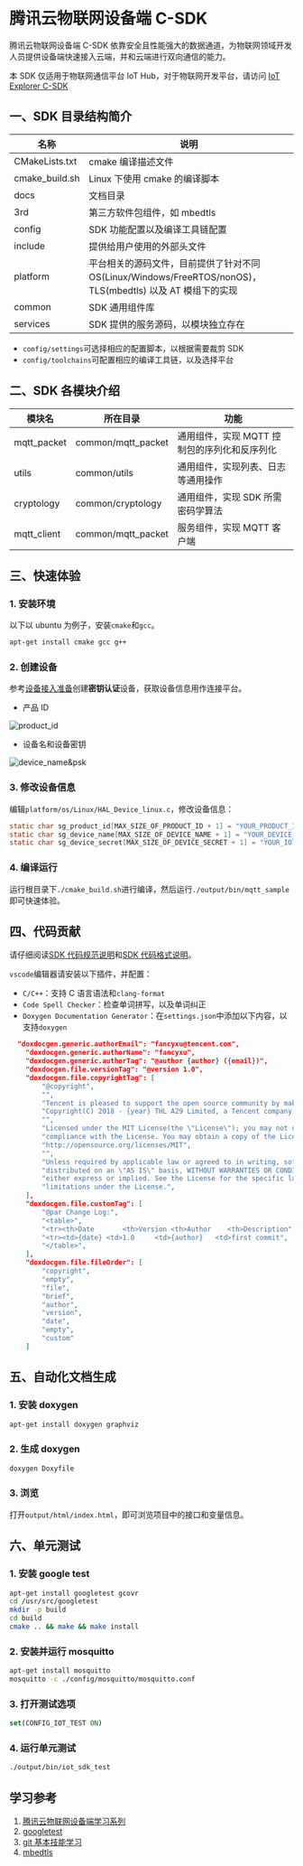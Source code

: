 # 腾讯云物联网设备端 C-SDK

腾讯云物联网设备端 C-SDK 依靠安全且性能强大的数据通道，为物联网领域开发人员提供设备端快速接入云端，并和云端进行双向通信的能力。

本 SDK 仅适用于物联网通信平台 IoT Hub，对于物联网开发平台，请访问 [IoT Explorer C-SDK](https://github.com/tencentyun/qcloud-iot-explorer-sdk-embedded-c)

## 一、SDK 目录结构简介

| 名称           | 说明                                                                                                       |
| -------------- | ---------------------------------------------------------------------------------------------------------- |
| CMakeLists.txt | cmake 编译描述文件                                                                                         |
| cmake_build.sh | Linux 下使用 cmake 的编译脚本                                                                              |
| docs           | 文档目录                                                                                                   |
| 3rd            | 第三方软件包组件，如 mbedtls                                                                               |
| config         | SDK 功能配置以及编译工具链配置                                                                             |
| include        | 提供给用户使用的外部头文件                                                                                 |
| platform       | 平台相关的源码文件，目前提供了针对不同 OS(Linux/Windows/FreeRTOS/nonOS)，TLS(mbedtls) 以及 AT 模组下的实现 |
| common         | SDK 通用组件库                                                                                             |
| services       | SDK 提供的服务源码，以模块独立存在                                                                         |

- `config/settings`可选择相应的配置脚本，以根据需要裁剪 SDK
- `config/toolchains`可配置相应的编译工具链，以及选择平台

## 二、SDK 各模块介绍

| 模块名      | 所在目录           | 功能                                         |
| ----------- | ------------------ | -------------------------------------------- |
| mqtt_packet | common/mqtt_packet | 通用组件，实现 MQTT 控制包的序列化和反序列化 |
| utils       | common/utils       | 通用组件，实现列表、日志等通用操作           |
| cryptology  | common/cryptology  | 通用组件，实现 SDK 所需密码学算法            |
| mqtt_client | common/mqtt_packet | 服务组件，实现 MQTT 客户端                   |

## 三、快速体验

### 1. 安装环境

以下以 ubuntu 为例子，安装`cmake`和`gcc`。

```bash
apt-get install cmake gcc g++
```

### 2. 创建设备

参考[设备接入准备](https://cloud.tencent.com/document/product/634/14442#null)创建**密钥认证**设备，获取设备信息用作连接平台。

- 产品 ID

![product_id](https://main.qcloudimg.com/raw/a746d4e9455f045b5e65ba870f269e7d.png)

- 设备名和设备密钥

![device_name&psk](https://main.qcloudimg.com/raw/e73b71b952fbb84a6d924882547921fa.png)

### 3. 修改设备信息

编辑`platform/os/Linux/HAL_Device_linux.c`，修改设备信息：

```c
static char sg_product_id[MAX_SIZE_OF_PRODUCT_ID + 1] = "YOUR_PRODUCT_ID";
static char sg_device_name[MAX_SIZE_OF_DEVICE_NAME + 1] = "YOUR_DEVICE_NAME";
static char sg_device_secret[MAX_SIZE_OF_DEVICE_SECRET + 1] = "YOUR_IOT_PSK";
```

### 4. 编译运行

运行根目录下`./cmake_build.sh`进行编译，然后运行`./output/bin/mqtt_sample`即可快速体验。

## 四、代码贡献

请仔细阅读[SDK 代码规范说明](./docs/SDK代码规范说明.md)和[SDK 代码格式说明](./docs/SDK代码格式说明)。

`vscode`编辑器请安装以下插件，并配置：

- `C/C++`：支持 C 语言语法和`clang-format`
- `Code Spell Checker`：检查单词拼写，以及单词纠正
- `Doxygen Documentation Generator`：在`settings.json`中添加以下内容，以支持`doxygen`

```json
  "doxdocgen.generic.authorEmail": "fancyxu@tencent.com",
    "doxdocgen.generic.authorName": "fancyxu",
    "doxdocgen.generic.authorTag": "@author {author} ({email})",
    "doxdocgen.file.versionTag": "@version 1.0",
    "doxdocgen.file.copyrightTag": [
        "@copyright",
        "",
        "Tencent is pleased to support the open source community by making IoT Hub available.",
        "Copyright(C) 2018 - {year} THL A29 Limited, a Tencent company.All rights reserved.",
        "",
        "Licensed under the MIT License(the \"License\"); you may not use this file except in",
        "compliance with the License. You may obtain a copy of the License at",
        "http://opensource.org/licenses/MIT",
        "",
        "Unless required by applicable law or agreed to in writing, software distributed under the License is",
        "distributed on an \"AS IS\" basis, WITHOUT WARRANTIES OR CONDITIONS OF ANY KIND,",
        "either express or implied. See the License for the specific language governing permissions and",
        "limitations under the License.",
    ],
    "doxdocgen.file.customTag": [
        "@par Change Log:",
        "<table>",
        "<tr><th>Date       <th>Version <th>Author    <th>Description",
        "<tr><td>{date} <td>1.0     <td>{author}   <td>first commit",
        "</table>",
    ],
    "doxdocgen.file.fileOrder": [
        "copyright",
        "empty",
        "file",
        "brief",
        "author",
        "version",
        "date",
        "empty",
        "custom"
    ]
```

## 五、自动化文档生成

### 1. 安装 doxygen

```bash
apt-get install doxygen graphviz
```

### 2. 生成 doxygen

```bash
doxygen Doxyfile
```

### 3. 浏览

打开`output/html/index.html`，即可浏览项目中的接口和变量信息。

## 六、单元测试

### 1. 安装 google test

```bash
apt-get install googletest gcovr
cd /usr/src/googletest
mkdir -p build
cd build
cmake .. && make && make install
```

### 2. 安装并运行 mosquitto

```bash
apt-get install mosquitto
mosquitto -c ./config/mosquitto/mosquitto.conf
```

### 3. 打开测试选项

```cmake
set(CONFIG_IOT_TEST ON)
```

### 4. 运行单元测试

```bash
./output/bin/iot_sdk_test
```

## 学习参考

1. [腾讯云物联网设备端学习系列](https://cloud.tencent.com/developer/article/1789776)
2. [googletest](https://github.com/google/googletest)
3. [git 基本技能学习](https://github.com/xyfancy/GitBasicSkills)
4. [mbedtls](https://github.com/ARMmbed/mbedtls)
